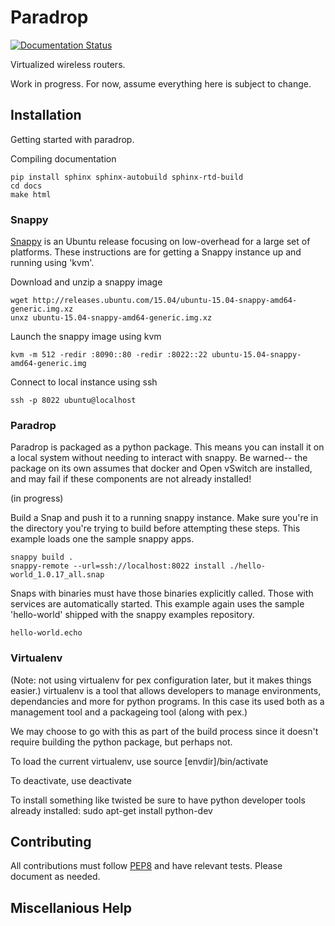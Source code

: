 # Paradrop

[![Documentation Status](https://readthedocs.org/projects/paradrop/badge/?version=latest)](http://paradrop.readthedocs.org/en/master/)


Virtualized wireless routers. 

Work in progress. For now, assume everything here is subject to change. 

## Installation
Getting started with paradrop.

Compiling documentation
```
pip install sphinx sphinx-autobuild sphinx-rtd-build
cd docs
make html
```
### Snappy
[Snappy](https://developer.ubuntu.com/en/snappy/) is an Ubuntu release focusing on low-overhead for a large set of platforms. These instructions are for getting a Snappy instance up and running using 'kvm'. 

Download and unzip a snappy image 
```
wget http://releases.ubuntu.com/15.04/ubuntu-15.04-snappy-amd64-generic.img.xz
unxz ubuntu-15.04-snappy-amd64-generic.img.xz
```

Launch the snappy image using kvm
```
kvm -m 512 -redir :8090::80 -redir :8022::22 ubuntu-15.04-snappy-amd64-generic.img
```

Connect to local instance using ssh
```
ssh -p 8022 ubuntu@localhost
```

### Paradrop
Paradrop is packaged as a python package. This means you can install it on a local system without needing to interact with snappy. Be warned-- the package on its own assumes that docker and Open vSwitch are installed, and may fail if these components are not already installed!

(in progress)


Build a Snap and push it to a running snappy instance. Make sure you're in the directory you're trying to build before attempting these steps. This example loads one the sample snappy apps. 
```
snappy build .
snappy-remote --url=ssh://localhost:8022 install ./hello-world_1.0.17_all.snap
```

Snaps with binaries must have those binaries explicitly called. Those with services are automatically started. This example again uses the sample 'hello-world' shipped with the snappy examples repository.
```
hello-world.echo
```


### Virtualenv
(Note: not using virtualenv for pex configuration later, but it makes things easier.)
virtualenv is a tool that allows developers to manage environments, dependancies and more for python programs. In this case its used both as a management tool and a packageing tool (along with pex.)

We may choose to go with this as part of the build process since it doesn't require building the python package, but perhaps not. 

To load the current virtualenv, use 
    source [envdir]/bin/activate

To deactivate, use
    deactivate

To install something like twisted be sure to have python developer tools already installed:
    sudo apt-get install python-dev

## Contributing
All contributions must follow [PEP8](https://www.python.org/dev/peps/pep-0008/) and have relevant tests. Please document as needed. 

## Miscellanious Help

